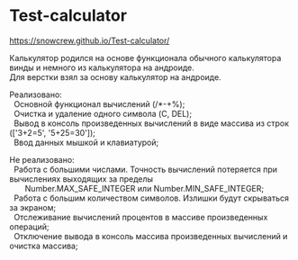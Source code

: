 # Test-calculator
https://snowcrew.github.io/Test-calculator/

Калькулятор родился на основе функционала обычного калькулятора винды и немного из калькулятора на андроиде.<br/>
Для верстки взял за основу калькулятор на андроиде.

Реализовано:<br/>
  &nbsp;&nbsp;Основной функционал вычислений (/*-+%);<br/>
  &nbsp;&nbsp;Очистка и удаление одного символа (C, DEL);<br/>
  &nbsp;&nbsp;Вывод в консоль произведенных вычислений в виде массива из строк (['3+2=5', '5+25=30']);<br/>
  &nbsp;&nbsp;Ввод данных мышкой и клавиатурой;<br/>
  
Не реализовано:<br/>
  &nbsp;&nbsp;Работа с большими числами. Точность вычислений потеряется при вычислениях выходящих за пределы<br/> &nbsp;&nbsp;&nbsp;&nbsp;&nbsp;&nbsp; Number.MAX_SAFE_INTEGER или Number.MIN_SAFE_INTEGER;<br/>
  &nbsp;&nbsp;Работа с большим количеством символов. Излишки будут скрываться за экраном;<br/>
  &nbsp;&nbsp;Отслеживание вычислений процентов в массиве произведенных операций;<br/>
  &nbsp;&nbsp;Отключение вывода в консоль массива произведенных вычислений и очистка массива;<br/>
  
  
